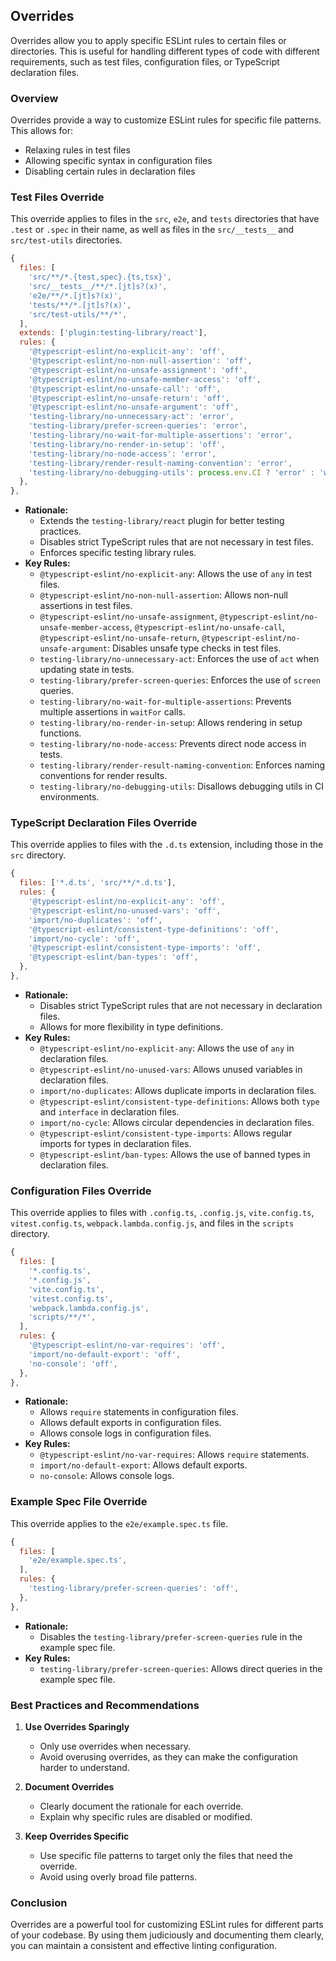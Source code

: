 ## Overrides

Overrides allow you to apply specific ESLint rules to certain files or directories. This is useful for handling different types of code with different requirements, such as test files, configuration files, or TypeScript declaration files.

### Overview

Overrides provide a way to customize ESLint rules for specific file patterns. This allows for:
- Relaxing rules in test files
- Allowing specific syntax in configuration files
- Disabling certain rules in declaration files

### Test Files Override

This override applies to files in the `src`, `e2e`, and `tests` directories that have `.test` or `.spec` in their name, as well as files in the `src/__tests__` and `src/test-utils` directories.

```javascript
{
  files: [
    'src/**/*.{test,spec}.{ts,tsx}',
    'src/__tests__/**/*.[jt]s?(x)',
    'e2e/**/*.[jt]s?(x)',
    'tests/**/*.[jt]s?(x)',
    'src/test-utils/**/*',
  ],
  extends: ['plugin:testing-library/react'],
  rules: {
    '@typescript-eslint/no-explicit-any': 'off',
    '@typescript-eslint/no-non-null-assertion': 'off',
    '@typescript-eslint/no-unsafe-assignment': 'off',
    '@typescript-eslint/no-unsafe-member-access': 'off',
    '@typescript-eslint/no-unsafe-call': 'off',
    '@typescript-eslint/no-unsafe-return': 'off',
    '@typescript-eslint/no-unsafe-argument': 'off',
    'testing-library/no-unnecessary-act': 'error',
    'testing-library/prefer-screen-queries': 'error',
    'testing-library/no-wait-for-multiple-assertions': 'error',
    'testing-library/no-render-in-setup': 'off',
    'testing-library/no-node-access': 'error',
    'testing-library/render-result-naming-convention': 'error',
    'testing-library/no-debugging-utils': process.env.CI ? 'error' : 'warn',
  },
},
```

-   **Rationale:**
    -   Extends the `testing-library/react` plugin for better testing practices.
    -   Disables strict TypeScript rules that are not necessary in test files.
    -   Enforces specific testing library rules.
-   **Key Rules:**
    -   `@typescript-eslint/no-explicit-any`: Allows the use of `any` in test files.
    -   `@typescript-eslint/no-non-null-assertion`: Allows non-null assertions in test files.
    -   `@typescript-eslint/no-unsafe-assignment`, `@typescript-eslint/no-unsafe-member-access`, `@typescript-eslint/no-unsafe-call`, `@typescript-eslint/no-unsafe-return`, `@typescript-eslint/no-unsafe-argument`: Disables unsafe type checks in test files.
    -   `testing-library/no-unnecessary-act`: Enforces the use of `act` when updating state in tests.
    -   `testing-library/prefer-screen-queries`: Enforces the use of `screen` queries.
    -   `testing-library/no-wait-for-multiple-assertions`: Prevents multiple assertions in `waitFor` calls.
    -   `testing-library/no-render-in-setup`: Allows rendering in setup functions.
    -   `testing-library/no-node-access`: Prevents direct node access in tests.
    -   `testing-library/render-result-naming-convention`: Enforces naming conventions for render results.
    -   `testing-library/no-debugging-utils`: Disallows debugging utils in CI environments.

### TypeScript Declaration Files Override

This override applies to files with the `.d.ts` extension, including those in the `src` directory.

```javascript
{
  files: ['*.d.ts', 'src/**/*.d.ts'],
  rules: {
    '@typescript-eslint/no-explicit-any': 'off',
    '@typescript-eslint/no-unused-vars': 'off',
    'import/no-duplicates': 'off',
    '@typescript-eslint/consistent-type-definitions': 'off',
    'import/no-cycle': 'off',
    '@typescript-eslint/consistent-type-imports': 'off',
    '@typescript-eslint/ban-types': 'off',
  },
},
```

-   **Rationale:**
    -   Disables strict TypeScript rules that are not necessary in declaration files.
    -   Allows for more flexibility in type definitions.
-   **Key Rules:**
    -   `@typescript-eslint/no-explicit-any`: Allows the use of `any` in declaration files.
    -   `@typescript-eslint/no-unused-vars`: Allows unused variables in declaration files.
    -   `import/no-duplicates`: Allows duplicate imports in declaration files.
    -   `@typescript-eslint/consistent-type-definitions`: Allows both `type` and `interface` in declaration files.
    -   `import/no-cycle`: Allows circular dependencies in declaration files.
    -   `@typescript-eslint/consistent-type-imports`: Allows regular imports for types in declaration files.
    -   `@typescript-eslint/ban-types`: Allows the use of banned types in declaration files.

### Configuration Files Override

This override applies to files with `.config.ts`, `.config.js`, `vite.config.ts`, `vitest.config.ts`, `webpack.lambda.config.js`, and files in the `scripts` directory.

```javascript
{
  files: [
    '*.config.ts',
    '*.config.js',
    'vite.config.ts',
    'vitest.config.ts',
    'webpack.lambda.config.js',
    'scripts/**/*',
  ],
  rules: {
    '@typescript-eslint/no-var-requires': 'off',
    'import/no-default-export': 'off',
    'no-console': 'off',
  },
},
```

-   **Rationale:**
    -   Allows `require` statements in configuration files.
    -   Allows default exports in configuration files.
    -   Allows console logs in configuration files.
-   **Key Rules:**
    -   `@typescript-eslint/no-var-requires`: Allows `require` statements.
    -   `import/no-default-export`: Allows default exports.
    -   `no-console`: Allows console logs.

### Example Spec File Override

This override applies to the `e2e/example.spec.ts` file.

```javascript
{
  files: [
    'e2e/example.spec.ts',
  ],
  rules: {
    'testing-library/prefer-screen-queries': 'off',
  },
},
```

-   **Rationale:**
    -   Disables the `testing-library/prefer-screen-queries` rule in the example spec file.
-   **Key Rules:**
    -   `testing-library/prefer-screen-queries`: Allows direct queries in the example spec file.

### Best Practices and Recommendations

1. **Use Overrides Sparingly**
   - Only use overrides when necessary.
   - Avoid overusing overrides, as they can make the configuration harder to understand.

2. **Document Overrides**
   - Clearly document the rationale for each override.
   - Explain why specific rules are disabled or modified.

3. **Keep Overrides Specific**
   - Use specific file patterns to target only the files that need the override.
   - Avoid using overly broad file patterns.

### Conclusion

Overrides are a powerful tool for customizing ESLint rules for different parts of your codebase. By using them judiciously and documenting them clearly, you can maintain a consistent and effective linting configuration.
